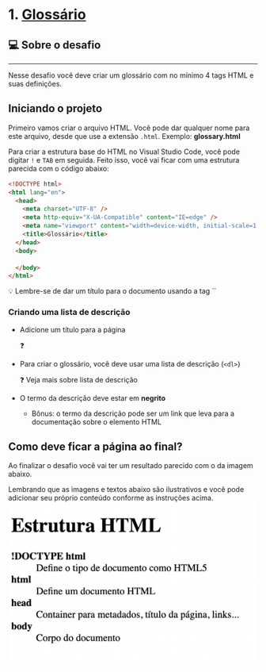 # 1. [Glossário](https://mellcosta.github.io/desafiosRocketseat/iniciante/desafios_html/1_glossary/glossary.html)

## 💻 Sobre o desafio

---

Nesse desafio você deve criar um glossário com no mínimo 4 tags HTML e suas definições.

## Iniciando o projeto

Primeiro vamos criar o arquivo HTML. Você pode dar qualquer nome para este arquivo, desde que use a extensão `.html`. Exemplo: **glossary.html** 

Para criar a estrutura base do HTML no Visual Studio Code, você pode digitar `!` e `TAB` em seguida. Feito isso, você vai ficar com uma estrutura parecida com o código abaixo:

```html
<!DOCTYPE html>
<html lang="en">
  <head>
    <meta charset="UTF-8" />
    <meta http-equiv="X-UA-Compatible" content="IE=edge" />
    <meta name="viewport" content="width=device-width, initial-scale=1.0" />
    <title>Glossário</title>
  </head>
  <body>

  </body>
</html>
```

<aside>
💡 Lembre-se de dar um título para o documento usando a tag `<title>` 
`<title>Glossário</title>`

</aside>

### Criando uma lista de descrição

- Adicione um título para a página
    
    <aside>
    ❓
    
    [](https://app.rocketseat.com.br/node/o-guia-estelar-de-html/group/trabalhando-com-elementos/lesson/titulos-e-paragrafos)
    
    </aside>
    
- Para criar o glossário, você deve usar uma lista de descrição (`<dl>`)
    
    <aside>
    ❓ Veja mais sobre lista de descrição
    
    [](https://app.rocketseat.com.br/node/o-guia-estelar-de-html/group/trabalhando-com-elementos/lesson/lista-de-descricao)
    
    </aside>
    
- O termo da descrição deve estar em **negrito**
    - Bônus: o termo da descrição pode ser um link que leva para a documentação sobre o elemento HTML

## Como deve ficar a página ao final?

Ao finalizar o desafio você vai ter um resultado parecido com o da imagem abaixo. 

Lembrando que as imagens e textos abaixo são ilustrativos e você pode adicionar seu próprio conteúdo conforme as instruções acima.
![Modelo do Glossário](../../assets/gloss.png)

